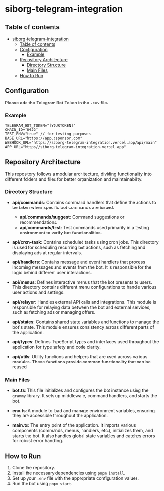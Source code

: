 # siborg-telegram-integration

## Table of contents

<!-- TOC -->

- [siborg-telegram-integration](#siborg-telegram-integration)
  - [Table of contents](#table-of-contents)
  - [Configuration](#configuration)
    - [Example](#example)
  - [Repository Architecture](#repository-architecture)
    - [Directory Structure](#directory-structure)
    - [Main Files](#main-files)
  - [How to Run](#how-to-run)

## Configuration

Please add the Telegram Bot Token in the `.env` file.

### Example

```env
TELEGRAM_BOT_TOKEN="[YOURTOKEN]"
CHAIN_ID="8453"
TEST_ENV="true" // for testing purposes
BASE_URL="https://app.dsponsor.com"
WEBHOOK_URL="https://siborg-telegram-integration.vercel.app/api/main"
APP_URL="https//siborg-telegram-integration.vercel.app"
```

## Repository Architecture

This repository follows a modular architecture, dividing functionality into different folders and files for better organization and maintainability.

### Directory Structure

- **api/commands**: Contains command handlers that define the actions to be taken when specific bot commands are issued.

  - **api/commands/suggest**: Command suggestions or recommendations.
  - **api/commands/test**: Test commands used primarily in a testing environment to verify bot functionalities.

- **api/cron-task**: Contains scheduled tasks using cron jobs. This directory is used for scheduling recurring bot actions, such as fetching and displaying ads at regular intervals.

- **api/handlers**: Contains message and event handlers that process incoming messages and events from the bot. It is responsible for the logic behind different user interactions.

- **api/menus**: Defines interactive menus that the bot presents to users. This directory contains different menu configurations to handle various user actions and settings.

- **api/relayer**: Handles external API calls and integrations. This module is responsible for relaying data between the bot and external services, such as fetching ads or managing offers.

- **api/states**: Contains shared state variables and functions to manage the bot's state. This module ensures consistency across different parts of the application.

- **api/types**: Defines TypeScript types and interfaces used throughout the application for type safety and code clarity.

- **api/utils**: Utility functions and helpers that are used across various modules. These functions provide common functionality that can be reused.

### Main Files

- **bot.ts**: This file initializes and configures the bot instance using the `grammy` library. It sets up middleware, command handlers, and starts the bot.

- **env.ts**: A module to load and manage environment variables, ensuring they are accessible throughout the application.

- **main.ts**: The entry point of the application. It imports various components (commands, menus, handlers, etc.), initializes them, and starts the bot. It also handles global state variables and catches errors for robust error handling.

## How to Run

1. Clone the repository.
2. Install the necessary dependencies using `pnpm install`.
3. Set up your `.env` file with the appropriate configuration values.
4. Run the bot using `pnpm start`.
